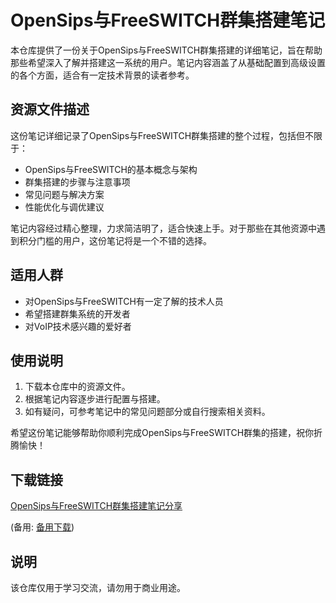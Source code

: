 # OpenSips与FreeSWITCH群集搭建笔记

本仓库提供了一份关于OpenSips与FreeSWITCH群集搭建的详细笔记，旨在帮助那些希望深入了解并搭建这一系统的用户。笔记内容涵盖了从基础配置到高级设置的各个方面，适合有一定技术背景的读者参考。

## 资源文件描述

这份笔记详细记录了OpenSips与FreeSWITCH群集搭建的整个过程，包括但不限于：

- OpenSips与FreeSWITCH的基本概念与架构
- 群集搭建的步骤与注意事项
- 常见问题与解决方案
- 性能优化与调优建议

笔记内容经过精心整理，力求简洁明了，适合快速上手。对于那些在其他资源中遇到积分门槛的用户，这份笔记将是一个不错的选择。

## 适用人群

- 对OpenSips与FreeSWITCH有一定了解的技术人员
- 希望搭建群集系统的开发者
- 对VoIP技术感兴趣的爱好者

## 使用说明

1. 下载本仓库中的资源文件。
2. 根据笔记内容逐步进行配置与搭建。
3. 如有疑问，可参考笔记中的常见问题部分或自行搜索相关资料。

希望这份笔记能够帮助你顺利完成OpenSips与FreeSWITCH群集的搭建，祝你折腾愉快！

## 下载链接
[OpenSips与FreeSWITCH群集搭建笔记分享](https://pan.quark.cn/s/07c51b3b8440) 

(备用: [备用下载](https://pan.baidu.com/s/1z2X1KODlBFAVJQ_gaIbheA?pwd=1234))

## 说明

该仓库仅用于学习交流，请勿用于商业用途。

